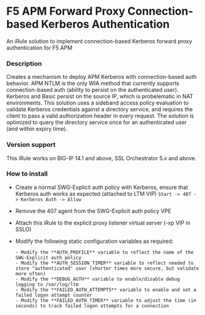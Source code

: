 # F5 APM Forward Proxy Connection-based Kerberos Authentication
An iRule solution to implement connection-based Kerberos forward proxy authentication for F5 APM

### Description
Creates a mechanism to deploy APM Kerberos with connection-based auth behavior. APM NTLM is the only WIA method that currently supports connection-based auth (ability to persist on the authenticated user). Kerberos and Basic persist on the source IP, which is probelematic in NAT environments. This solution uses a sideband access policy evaluation to validate Kerberos credentials against a directory service, and requires the client to pass a valid authorization header in every request. The solution is optimized to query the directory service once for an authenticated user (and within expiry time).

### Version support
This iRule works on BIG-IP 14.1 and above, SSL Orchestrator 5.x and above.

### How to install
- Create a normal SWG-Explicit auth policy with Kerberos, ensure that Kerberos auth works as expected (attached to LTM VIP)
      `Start -> 407 -> Kerberos Auth -> Allow`

- Remove the 407 agent from the SWG-Explicit auth policy VPE

- Attach this iRule to the explicit proxy listener virtual server (-xp VIP in SSLO)

- Modify the following static configuration variables as required:

      - Modify the **AUTH_PROFILE** variable to reflect the name of the SWG-Explicit auth policy
      - Modify the **AUTH_SESSION_TIMER** variable to reflect needed to store "authenticated" user (shorter times more secure, but validate more often)
      - Modify the **DEBUG_AUTH** variable to enable/disable debug logging to /var/log/ltm
      - Modify the **FAILED_AUTH_ATTEMPTS** variable to enable and set a failed logon attempt counter
      - Modify the **FAILED_AUTH_TIMER** variable to adjust the time (in seconds) to track failed logon attempts for a connection
